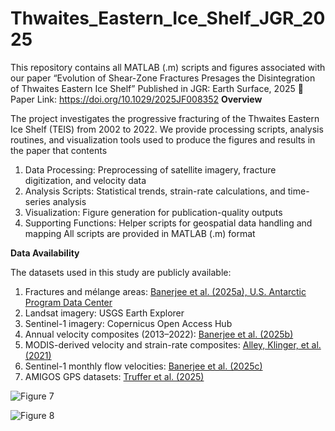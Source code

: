# Thwaites_Eastern_Ice_Shelf_JGR_2025

This repository contains all MATLAB (.m) scripts and figures associated with our paper “Evolution of Shear-Zone Fractures Presages the Disintegration of Thwaites Eastern Ice Shelf”
Published in JGR: Earth Surface, 2025
📄 Paper Link: https://doi.org/10.1029/2025JF008352
**Overview**

The project investigates the progressive fracturing of the Thwaites Eastern Ice Shelf (TEIS) from 2002 to 2022. We provide processing scripts, analysis routines, and visualization tools used to produce the figures and results in the paper that contents
1. Data Processing: Preprocessing of satellite imagery, fracture digitization, and velocity data
2. Analysis Scripts: Statistical trends, strain-rate calculations, and time-series analysis
3. Visualization: Figure generation for publication-quality outputs
4. Supporting Functions: Helper scripts for geospatial data handling and mapping
All scripts are provided in MATLAB (.m) format 

**Data Availability**

The datasets used in this study are publicly available:
1. Fractures and mélange areas: [Banerjee et al. (2025a), U.S. Antarctic Program Data Center](https://www.usap-dc.org/view/dataset/601903)
2. Landsat imagery: USGS Earth Explorer
3. Sentinel-1 imagery: Copernicus Open Access Hub
4. Annual velocity composites (2013–2022): [Banerjee et al. (2025b)](https://www.usap-dc.org/view/dataset/601904)
5. MODIS-derived velocity and strain-rate composites: [Alley, Klinger, et al. (2021)](https://www.usap-dc.org/view/dataset/601478)
6. Sentinel-1 monthly flow velocities: [Banerjee et al. (2025c)](https://www.usap-dc.org/view/dataset/601914)
7. AMIGOS GPS datasets: [Truffer et al. (2025)](https://www.usap-dc.org/view/dataset/601925)
   
![Figure 7](https://github.com/user-attachments/assets/a2a3c012-e346-4c2d-9618-0f60b8d489e3)

![Figure 8](https://github.com/user-attachments/assets/70170a8f-2895-4a1a-a1c8-b7804c7ef611)
